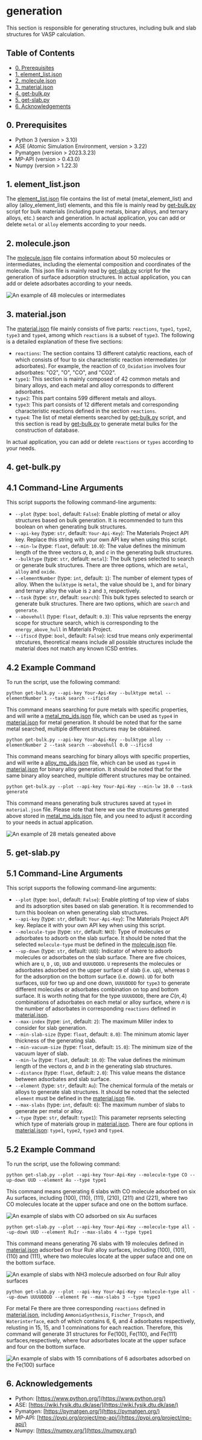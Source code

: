 # generation

This section is responsible for generating structures, including bulk and slab structures for VASP calculation.

## Table of Contents

- [0. Prerequisites](#0-prerequisites)
- [1. element_list.json](#1-element_listjson)
- [2. molecule.json](#2-moleculejson)
- [3. material.json](#3-materialjson)
- [4. get-bulk.py](#4-get-bulkpy)
- [5. get-slab.py](#5-get-slabpy)
- [6. Acknowledgements](#6-acknowledgements)

## 0. Prerequisites

- Python 3 (version > 3.10)
- ASE (Atomic Simulation Environment, version > 3.22)
- Pymatgen (version > 2023.3.23)
- MP-API (version > 0.43.0)
- Numpy (version > 1.22.3)

## 1. element_list.json

The [element_list.json](./element_list.json) file contains the list of metal (metal_element_list) and alloy (alloy_element_list) elements, and this file is mainly read by [get-bulk.py](./get-bulk.py) script for bulk materials (including pure metals, binary alloys, and ternary alloys, etc.) search and generation. In actual application, you can add or delete `metal` or `alloy` elements according to your needs.

## 2. molecule.json

The [molecule.json](./molecule.json) file contains information about 50 molecules or intermediates, including the elemental composition and coordinates of the molecule. This json file is mainly read by [get-slab.py](./get_slab.py) script for the generation of surface adsorption structures. In actual application, you can add or delete adsorbates according to your needs.

![An example of 48 molecules or intermediates](../docs/molecule.png)

## 3. material.json

The [material.json](./material.json) file mainly consists of five parts: `reactions`, `type1`, `type2`, `type3` and `type4`, among which `reactions` is a subset of `type3`. The following is a detailed explanation of these five sections:

- `reactions`: The section contains 13 different catalytic reactions, each of which consists of four to six characteristic reaction intermediates (or adsorbates). For example, the reaction of `CO_Oxidation` involves four adsorbates: "O2", "O", "CO", and "CO2".
- `type1`: This section is mainly composed of 42 common metals and binary alloys, and each metal and alloy corresponds to different adsorbates.
- `type2`: This part contains 599 different metals and alloys.
- `type3`: This part consists of 12 different metals and corresponding characteristic reactions defined in the section `reactions`.
- `type4`: The list of metal elements searched by [get-bulk.py](./get-bulk.py) script, and this section is read by [get-bulk.py](./get-bulk.py) to generate metal bulks for the construction of database.

In actual application, you can add or delete `reactions` or `types` according to your needs.

## 4. get-bulk.py

## 4.1 Command-Line Arguments

This script supports the following command-line arguments:

- `--plot` (type: `bool`, default: `False`): Enable plotting of metal or alloy structures based on bulk generation. It is recommended to turn this boolean on when generating bulk structures.
- `--api-key` (type: `str`, default: `Your-Api-Key`): The Materials Project API key. Replace this string with your own API key when using this script.
- `--min-lw` (type: `float`, default: `10.0`): The value defines the minimum length of the three vectors *a*, *b*, and *c* in the generating bulk structures.
- `--bulktype` (type: `str`, default: `metal`): The bulk types selected to search or generate bulk structures. There are three options, which are `metal`, `alloy` and `oxide`.
- `--elementNumber` (type: `int`, default: `1`): The number of element types of alloy. When the `bulktype` is `metal`, the value should be `1`, and for binary and ternary alloy the value is `2` and `3`, respectively.
- `--task` (type: `str`, default: `search`): This bulk types selected to search or generate bulk structures. There are two options, which are `search` and `generate`.
- `--abovehull` (type: `float`, default: `0.3`): This value reprsents the energy scope for structure search, which is corresponding to the `energy_above_hull` in Materials Project.
- `--ifiscd` (type: `bool`, default: `False`): icsd true means only experimental strcutures, theoretical means include all possible structures include the material does not match any known ICSD entries.

## 4.2 Example Command

To run the script, use the following command:

```
python get-bulk.py --api-key Your-Api-Key --bulktype metal --elementNumber 1 --task search --ificsd
```

This command means searching for pure metals with specific properties, and will write a [metal_mp_ids.json](../docs/metal_mp_ids.json) file, which can be used as `type4` in [material.json](./material.json) for metal generation. It should be noted that for the same metal searched, multiple different structures may be obtained.

```
python get-bulk.py --api-key Your-Api-Key --bulktype alloy --elementNumber 2 --task search --abovehull 0.0 --ificsd
```

This command means searching for binary alloys with specific properties, and will write a [alloy_mp_ids.json](../docs/alloy_mp_ids.json) file, which can be used as `type4` in [material.json](./material.json) for binary alloy generation. It should be noted that for the same binary alloy searched, multiple different structures may be ontained.

```
python get-bulk.py --plot --api-key Your-Api-Key --min-lw 10.0 --task generate
```

This command means generating bulk structures saved at `type4` in `material.json` file. Please note that here we use the structures generated above stored in [metal_mp_ids.json](../docs/metal_mp_ids.json) file, and you need to adjust it according to your needs in actual application.

![An example of 28 metals geneated above](../docs/metals.png)

## 5. get-slab.py

## 5.1 Command-Line Arguments

This script supports the following command-line arguments:

- `--plot` (type: `bool`, default: `False`): Enable plotting of top view of slabs and its adsorption sites based on slab generation. It is recommended to turn this boolean on when generating slab structures.
- `--api-key` (type: `str`, default: `Your-Api-Key`): The Materials Project API key. Replace it with your own API key when using this script.
- `--molecule-type` (type: `str`, default: `NH3`): Type of molecules or adsorbates to adsorb on the slab surface. It should be noted that the selected `molecule-type` must be defined in the [molecule.json](./molecule.json) file.
- `--up-down` (type: `str`, default: `UUD`): Indicator of where to adsorb molecules or adsorbates on the slab surface. There are five choices, which are `U`, `D` , `UD`, `UUD` and `UUUUDDDD`. `U` represents the molecules or adsorbates adsorbed on the upper surface of slab (i.e. up), whereas `D` for the adsorption on the bottom surface (i.e. down). `UD` for both surfaces, `UUD` for two up and one down, `UUUUDDDD` for `type3` to generate different molecules or adsorbates combination on top and bottom surface. It is worth noting that for the type `UUUUDDDD`, there are $C(n, 4)$ combinations of adsorbates on each metal or alloy surface, where *n* is the number of adsorbates in corresponding `reactions` defined in [material.json](./material.json).
- `--max-index` (type: `int`, default: `2`): The maximum Miller index to consider for slab generation.
- `--min-slab-size` (type: `float`, default: `8.0`): The minimum atomic layer thickness of the generating slab.
- `--min-vacuum-size` (type: `float`, default: `15.0`): The minimum size of the vacuum layer of slab.
- `--min-lw` (type: `float`, default: `10.0`): The value defines the minimum length of the vectors *a*, and *b* in the generating slab structures.
- `--distance` (type: `float`, default: `2.0`): This value means the distance between adsorbates and slab surface.
- `--element` (type: `str`, default: `Au`): The chemical formula of the metals or alloys to generate slab structures. It should be noted that the selected `element` must be defined in the [material.json](./material.json) file.
- `--max-slabs` (type: `int`, default: `6`): The maximum number of slabs to generate per metal or alloy.
- `--type` (type: `str`, default: `type1`): This parameter reprsents selecting which type of materials group in [material.json](./material.json). There are four options in [material.json](./material.json): `type1`, `type2`, `type3` and `type4`.

## 5.2 Example Command

To run the script, use the following command:

```
python get-slab.py --plot --api-key Your-Api-Key --molecule-type CO --up-down UUD --element Au --type type1
```
This command means generating 6 slabs with CO molecule adsorbed on six Au surfaces, including (100), (110), (111), (210), (211) and (221), where two CO molecules locate at the upper suface and one on the bottom surface.

![An example of slabs with CO adsorbed on six Au surfaces](../docs/slabs-Au-CO.png)

```
python get-slab.py --plot --api-key Your-Api-Key --molecule-type all --up-down UUD --element RuIr --max-slabs 4 --type type1
```

This command means generating 76 slabs with 19 molecules defined in [material.json](./material.json) adsorbed on four RuIr alloy surfaces, including (100), (101), (110) and (111), where two molecules locate at the upper suface and one on the bottom surface.

![An example of slabs with NH3 molecule adsorbed on four RuIr alloy surfaces](../docs/slabs-RuIr-NH3.png)

```
python get-slab.py --plot --api-key Your-Api-Key --molecule-type all --up-down UUUUDDDD --element Fe --max-slabs 3 --type type3
```

For metal Fe there are three corresponding `reactions` defined in [material.json](./material.json), including `AmmoniaSynthesis`, `Fischer_Tropsch`, and `Waterinterface`, each of which contains 6, 6, and 4 adsorbates respectively, relusting in 15, 15, and 1 comninations for each reaction. Therefore, this command will generate 31 structures for Fe(100), Fe(110), and Fe(111) surfaces,respectively, where four adsorbates locate at the upper suface and four on the bottom surface.

![An example of slabs with 15 comnibations of 6 adsorbates adsorbed on the Fe(100) surface](../docs/slabs-Fe100-Fischer_Tropsch.png)

## 6. Acknowledgements

* Python: [https://www.python.org/](https://www.python.org/)
* ASE: [https://wiki.fysik.dtu.dk/ase/](https://wiki.fysik.dtu.dk/ase/)
* Pymatgen: [https://pymatgen.org/](https://pymatgen.org/)
* MP-API: [https://pypi.org/project/mp-api/](https://pypi.org/project/mp-api/)
* Numpy: [https://numpy.org/](https://numpy.org/)
